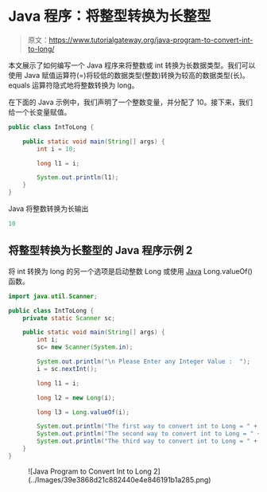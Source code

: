 # Java 程序：将整型转换为长整型

> 原文：<https://www.tutorialgateway.org/java-program-to-convert-int-to-long/>

本文展示了如何编写一个 Java 程序来将整数或 int 转换为长数据类型。我们可以使用 Java 赋值运算符(=)将较低的数据类型(整数)转换为较高的数据类型(长)。equals 运算符隐式地将整数转换为 long。

在下面的 Java 示例中，我们声明了一个整数变量，并分配了 10。接下来，我们给一个长变量赋值。

```java
public class IntToLong {

	public static void main(String[] args) {
		int i = 10;

		long l1 = i;

		System.out.println(l1);
	}
}
```

Java 将整数转换为长输出

```java
10
```

## 将整型转换为长整型的 Java 程序示例 2

将 int 转换为 long 的另一个选项是启动整数 Long 或使用 [Java](https://www.tutorialgateway.org/java-tutorial/) Long.valueOf()函数。

```java
import java.util.Scanner;

public class IntToLong {
	private static Scanner sc;

	public static void main(String[] args) {
		int i;
		sc= new Scanner(System.in);

		System.out.println("\n Please Enter any Integer Value :  ");
		i = sc.nextInt();

		long l1 = i;

		long l2 = new Long(i);

		long l3 = Long.valueOf(i);

		System.out.println("The first way to convert int to Long = " + l1);
		System.out.println("The second way to convert int to Long = " + l2);
		System.out.println("The third way to convert int to Long = " + l3);
	}
}
```

<figure class="wp-block-image size-large">![Java Program to Convert Int to Long 2](../Images/39e3868d21c882440e4e846191b1a285.png)</figure>